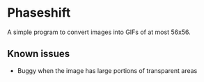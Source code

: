 # Phaseshift

A simple program to convert images into GIFs of at most 56x56.

## Known issues
- Buggy when the image has large portions of transparent areas
